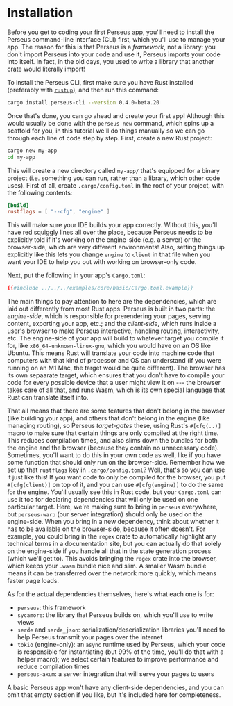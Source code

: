 # Installation

Before you get to coding your first Perseus app, you'll need to install the Perseus command-line interface (CLI) first, which you'll use to manage your app. The reason for this is that Perseus is a *framework*, not a library: you don't import Perseus into your code and use it, Perseus imports your code into itself. In fact, in the old days, you used to write a library that another crate would literally import!

To install the Perseus CLI, first make sure you have Rust installed (preferably with [`rustup`](https://rustup.rs)), and then run this command:

```sh
cargo install perseus-cli --version 0.4.0-beta.20
```

Once that's done, you can go ahead and create your first app! Although this would usually be done with the `perseus new` command, which spins up a scaffold for you, in this tutorial we'll do things manually so we can go through each line of code step by step. First, create a new Rust project:

```sh
cargo new my-app
cd my-app
```

This will create a new directory called `my-app/` that's equipped for a binary project (i.e. something you can run, rather than a library, which other code uses). First of all, create `.cargo/config.toml` in the root of your project, with the following contents:

```toml
[build]
rustflags = [ "--cfg", "engine" ]
```

This will make sure your IDE builds your app correctly. Without this, you'll have red squiggly lines all over the place, because Perseus needs to be explicitly told if it's working on the engine-side (e.g. a server) or the browser-side, which are very different environments! Also, setting things up explicitly like this lets you change `engine` to `client` in that file when you want your IDE to help you out with working on browser-only code. 

Next, put the following in your app's `Cargo.toml`:

```toml
{{#include ../../../examples/core/basic/Cargo.toml.example}}
```

The main things to pay attention to here are the dependencies, which are laid out differently from most Rust apps. Perseus is built in two parts: the *engine-side*, which is responsible for prerendering your pages, serving content, exporting your app, etc.; and the *client-side*, which runs inside a user's browser to make Perseus interactive, handling routing, interactivity, etc. The engine-side of your app will build to whatever target you compile it for, like `x86_64-unknown-linux-gnu`, which you would have on an OS like Ubuntu. This means Rust will translate your code into machine code that computers with that kind of processor and OS can understand (if you were running on an M1 Mac, the target would be quite different). The browser has its own sepaarate target, which ensures that you don't have to compile your code for every possible device that a user might view it on --- the browser takes care of all that, and runs Wasm, which is its own special language that Rust can translate itself into.

That all means that there are some features that don't belong in the browser (like building your app), and others that don't belong in the engine (like managing routing), so Perseus *target-gates* these, using Rust's `#[cfg(..)]` macro to make sure that certain things are only compiled at the right time. This reduces compilation times, and also slims down the bundles for both the engine and the browser (because they contain no unnecessary code). Sometimes, you'll want to do this in your own code as well, like if you have some function that should only run on the browser-side. Remember how we set up that `rustflags` key in `.cargo/config.toml`? Well, that's so you can use it just like this! If you want code to only be compiled for the browser, you put `#[cfg(client)]` on top of it, and you can use `#[cfg(engine)]` to do the same for the engine. You'll usually see this in Rust code, but your `Cargo.toml` can use it too for declaring dependencies that will only be used on one particular target. Here, we're making sure to bring in `perseus` everywhere, but `perseus-warp` (our server integration) should only be used on the engine-side. When you bring in a new dependency, think about whether it has to be available on the browser-side, because it often doesn't. For example, you could bring in the `regex` crate to automatically highlight any technical terms in a documentation site, but you can actually do that solely on the engine-side if you handle all that in the state generation process (which we'll get to). This avoids bringing the `regex` crate into the browser, which keeps your `.wasm` bundle nice and slim. A smaller Wasm bundle means it can be transferred over the network more quickly, which means faster page loads.

As for the actual dependencies themselves, here's what each one is for:

- `perseus`: this framework
- `sycamore`: the library that Perseus builds on, which you'll use to write views
- `serde` and `serde_json`: serialization/deserialization libraries you'll need to help Perseus transmit your pages over the internet
- `tokio` (engine-only): an `async` runtime used by Perseus, which your code is responsible for instantiating (but 99% of the time, you'll do that with a helper macro); we select certain features to improve performance and reduce compilation times
- `perseus-axum`: a server integration that will serve your pages to users

A basic Perseus app won't have any client-side dependencies, and you can omit that empty section if you like, but it's included here for completeness.
